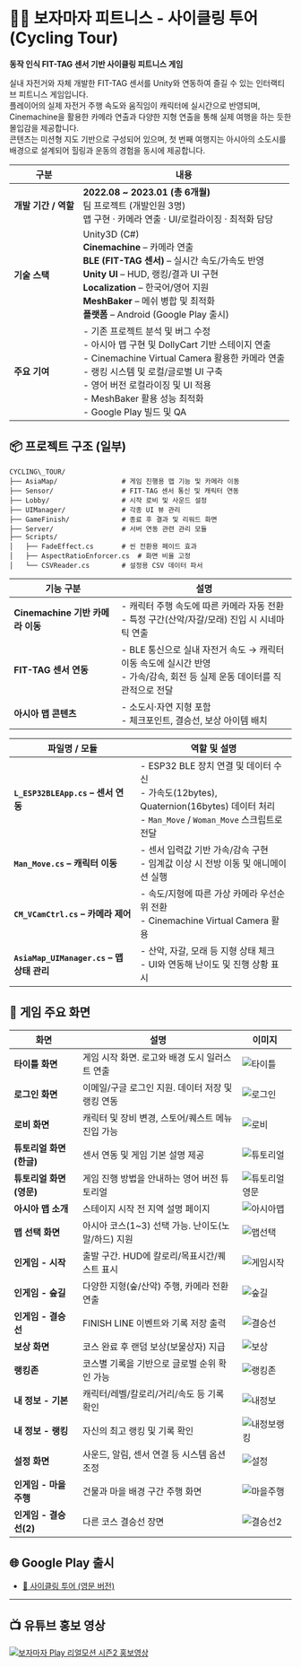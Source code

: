 # 🚴‍♀️ 보자마자 피트니스 - 사이클링 투어 (Cycling Tour)
**동작 인식 FIT-TAG 센서 기반 사이클링 피트니스 게임**

실내 자전거와 자체 개발한 FIT-TAG 센서를 Unity와 연동하여 즐길 수 있는 인터랙티브 피트니스 게임입니다. <br>
플레이어의 실제 자전거 주행 속도와 움직임이 캐릭터에 실시간으로 반영되며, Cinemachine을 활용한 카메라 연출과 다양한 지형 연출을 통해 실제 여행을 하는 듯한 몰입감을 제공합니다. <br>
콘텐츠는 미션형 지도 기반으로 구성되어 있으며, 첫 번째 여행지는 아시아의 소도시를 배경으로 설계되어 힐링과 운동의 경험을 동시에 제공합니다.

| 구분             | 내용                                                                                                                                                                                                                       |
| -------------- | ------------------------------------------------------------------------------------------------------------------------------------------------------------------------------------------------------------------------ |
| **개발 기간 / 역할** | **2022.08 ~ 2023.01 (총 6개월)**<br>팀 프로젝트 (개발인원 3명)<br>맵 구현 · 카메라 연출 · UI/로컬라이징 · 최적화 담당 |
| **기술 스택**      | Unity3D (C#)<br>**Cinemachine** – 카메라 연출<br>**BLE (FIT-TAG 센서)** – 실시간 속도/가속도 반영<br>**Unity UI** – HUD, 랭킹/결과 UI 구현<br>**Localization** – 한국어/영어 지원<br>**MeshBaker** – 메쉬 병합 및 최적화<br>**플랫폼** – Android (Google Play 출시) |
| **주요 기여**      | - 기존 프로젝트 분석 및 버그 수정<br>- 아시아 맵 구현 및 DollyCart 기반 스테이지 연출<br>- Cinemachine Virtual Camera 활용한 카메라 연출<br>- 랭킹 시스템 및 로컬/글로벌 UI 구축<br>- 영어 버전 로컬라이징 및 UI 적용<br>- MeshBaker 활용 성능 최적화<br>- Google Play 빌드 및 QA               |


## 📦 프로젝트 구조 (일부)

```
CYCLING\_TOUR/
├── AsiaMap/                # 게임 진행용 맵 기능 및 카메라 이동
├── Sensor/                 # FIT-TAG 센서 통신 및 캐릭터 연동
├── Lobby/                  # 시작 로비 및 사운드 설정
├── UIManager/              # 각종 UI 뷰 관리
├── GameFinish/             # 종료 후 결과 및 리워드 화면
├── Server/                 # 서버 연동 관련 관리 모듈
├── Scripts/
│   ├── FadeEffect.cs       # 씬 전환용 페이드 효과
│   ├── AspectRatioEnforcer.cs  # 화면 비율 고정
│   └── CSVReader.cs        # 설정용 CSV 데이터 파서

````

| 기능 구분                        | 설명                                                                            |
| ---------------------------- | ----------------------------------------------------------------------------- |
| **Cinemachine 기반 카메라 이동** | - 캐릭터 주행 속도에 따른 카메라 자동 전환<br>- 특정 구간(산악/자갈/모래) 진입 시 시네마틱 연출                   |
| **FIT-TAG 센서 연동**         | - BLE 통신으로 실내 자전거 속도 → 캐릭터 이동 속도에 실시간 반영<br>- 가속/감속, 회전 등 실제 운동 데이터를 직관적으로 전달 |
| **아시아 맵 콘텐츠**             | - 소도시·자연 지형 포함<br>- 체크포인트, 결승선, 보상 아이템 배치                                     |


| 파일명 / 모듈                             | 역할 및 설명                                                                                                          |
| ------------------------------------ | ---------------------------------------------------------------------------------------------------------------- |
| **`L_ESP32BLEApp.cs` – 센서 연동**       | - ESP32 BLE 장치 연결 및 데이터 수신<br>- 가속도(12bytes), Quaternion(16bytes) 데이터 처리<br>- `Man_Move` / `Woman_Move` 스크립트로 전달 |
| **`Man_Move.cs` – 캐릭터 이동**           | - 센서 입력값 기반 가속/감속 구현<br>- 임계값 이상 시 전방 이동 및 애니메이션 실행                                                              |
| **`CM_VCamCtrl.cs` – 카메라 제어**        | - 속도/지형에 따른 가상 카메라 우선순위 전환<br>- Cinemachine Virtual Camera 활용                                                    |
| **`AsiaMap_UIManager.cs` – 맵 상태 관리** | - 산악, 자갈, 모래 등 지형 상태 체크<br>- UI와 연동해 난이도 및 진행 상황 표시                                                              |


## 📸 게임 주요 화면

| 화면               | 설명                                | 이미지                           |
| ---------------- | --------------------------------- | ----------------------------- |
| **타이틀 화면**       | 게임 시작 화면. 로고와 배경 도시 일러스트 연출       | ![타이틀](Screenshots/2.PNG)     |
| **로그인 화면**       | 이메일/구글 로그인 지원. 데이터 저장 및 랭킹 연동     | ![로그인](Screenshots/3.PNG)     |
| **로비 화면**        | 캐릭터 및 장비 변경, 스토어/퀘스트 메뉴 진입 가능     | ![로비](Screenshots/15.PNG)     |
| **튜토리얼 화면 (한글)** | 센서 연동 및 게임 기본 설명 제공               | ![튜토리얼](Screenshots/4.PNG)    |
| **튜토리얼 화면 (영문)** | 게임 진행 방법을 안내하는 영어 버전 튜토리얼         | ![튜토리얼영문](Screenshots/19.PNG) |
| **아시아 맵 소개**     | 스테이지 시작 전 지역 설명 페이지               | ![아시아맵](Screenshots/1.PNG)    |
| **맵 선택 화면**      | 아시아 코스(1\~3) 선택 가능. 난이도(노말/하드) 지원 | ![맵선택](Screenshots/11.PNG)    |
| **인게임 - 시작**     | 출발 구간. HUD에 칼로리/목표시간/퀘스트 표시       | ![게임시작](Screenshots/6.PNG)    |
| **인게임 - 숲길**     | 다양한 지형(숲/산악) 주행, 카메라 전환 연출        | ![숲길](Screenshots/8.PNG)      |
| **인게임 - 결승선**    | FINISH LINE 이벤트와 기록 저장 출력         | ![결승선](Screenshots/10.PNG)    |
| **보상 화면**        | 코스 완료 후 랜덤 보상(보물상자) 지급            | ![보상](Screenshots/12.PNG)     |
| **랭킹존**          | 코스별 기록을 기반으로 글로벌 순위 확인 가능         | ![랭킹존](Screenshots/5.PNG)     |
| **내 정보 - 기본**    | 캐릭터/레벨/칼로리/거리/속도 등 기록 확인          | ![내정보](Screenshots/13.PNG)    |
| **내 정보 - 랭킹**    | 자신의 최고 랭킹 및 기록 확인                 | ![내정보랭킹](Screenshots/14.PNG)  |
| **설정 화면**        | 사운드, 알림, 센서 연결 등 시스템 옵션 조정        | ![설정](Screenshots/16.PNG)     |
| **인게임 - 마을 주행**  | 건물과 마을 배경 구간 주행 화면                | ![마을주행](Screenshots/17.PNG)   |
| **인게임 - 결승선(2)** | 다른 코스 결승선 장면                      | ![결승선2](Screenshots/18.PNG)   |


## 🌐 Google Play 출시

* [📱 사이클링 투어 (영문 버전)](https://play.google.com/store/apps/details?id=com.gateways.cyclingtour_en&hl=ko&gl=US)

---

## 📺 유튜브 홍보 영상

[![보자마자 Play 리얼모션 시즌2 홍보영상](http://img.youtube.com/vi/45nUNQHXj1o/0.jpg)](https://www.youtube.com/watch?v=45nUNQHXj1o&t=5s)

```
